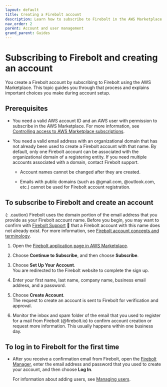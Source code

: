 ```yaml
---
layout: default
title: Creating a Firebolt account
description: Learn how to subscribe to Firebolt in the AWS Marketplace and create an account for a Firebolt data warehouse.
nav_order: 2
parent: Account and user management
grand_parent: Guides
---
```


# Subscribing to Firebolt and creating an account

You create a Firebolt account by subscribing to Firebolt using the AWS Marketplace. This topic guides you through that process and explains important choices you make during account setup.

## Prerequisites

* You need a valid AWS account ID and an AWS user with permission to subscribe in the AWS Marketplace. For more information, see [Controlling access to AWS Marketplace subscriptions](https://docs.aws.amazon.com/marketplace/latest/buyerguide/buyer-iam-users-groups-policies.html).

* You need a valid email address with an organizational domain that has not already been used to create a Firebolt account with that name. By default, only one Firebolt account can be associated with the organizational domain of a registering entity. If you need multiple accounts associated with a domain, contact Firebolt support.  

  * Account names cannot be changed after they are created.

  * Emails with public domains (such as @gmail.com, @outlook.com, etc.) cannot be used for Firebolt account registration.

## To subscribe to Firebolt and create an account

{: .caution}
Firebolt uses the domain portion of the email address that you provide as your Firebolt account name. Before you begin, you may want to confirm with [Firebolt Support](mailto:support@firebolt.io) 📧 that a Firebolt account with this name does not already exist. For more information, see [Firebolt account concepts and terminology](concepts-and-terminology.md).

1. Open the [Firebolt application page in AWS Marketplace](https://aws.amazon.com/marketplace/pp/prodview-jstn42dmnx7xs?sr=0-1&ref_=beagle&applicationId=AWSMPContessa).

2. Choose **Continue to Subscribe**, and then choose **Subscribe**.

3. Choose **Set Up Your Account**.  
  You are redirected to the Firebolt website to complete the sign up.

4. Enter your first name, last name, company name, business email address, and a password.  

6. Choose **Create Account**.  
  The request to create an account is sent to Firebolt for verification and approval.

7. Monitor the inbox and spam folder of the email that you used to register for a mail from Firebolt (\@firebolt.io) to confirm account creation or request more information. This usually happens within one business day.

## To log in to Firebolt for the first time

* After you receive a confirmation email from Firebolt, open the [Firebolt Manager](https://app.firebolt.io/), enter the email address and password that you used to create your account, and then choose **Log In**.

  For information about adding users, see [Managing users](managing-users.md).
